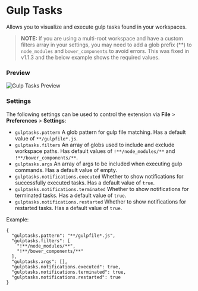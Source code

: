 # Gulp Tasks

Allows you to visualize and execute gulp tasks found in your workspaces.

> **NOTE:** If you are using a multi-root workspace and have a custom filters array in your settings,
> you may need to add a glob prefix (**) to ```node_modules``` and ```bower_components``` to avoid errors. 
> This was fixed in v1.1.3 and the below example shows the required values.

### Preview
![Gulp Tasks Preview](https://raw.githubusercontent.com/nickdodd79/vscode-gulptasks/master/resources/gulptasks-preview.png)

### Settings
The following settings can be used to control the extension via **File** > **Preferences** > **Settings**:

* `gulptasks.pattern` A glob pattern for gulp file matching. Has a default value of `**/gulpfile*.js`.
* `gulptasks.filters` An array of globs used to include and exclude workspace paths. Has default values of `!**/node_modules/**` and `!**/bower_components/**`.
* `gulptasks.args` An array of args to be included when executing gulp commands. Has a default value of empty.
* `gulptasks.notifications.executed` Whether to show notifications for successfully executed tasks. Has a default value of `true`.
* `gulptasks.notifications.terminated` Whether to show notifications for terminated tasks. Has a default value of `true`.
* `gulptasks.notifications.restarted` Whether to show notifications for restarted tasks. Has a default value of `true`.

Example:

```
{
  "gulptasks.pattern": "**/gulpfile*.js",
  "gulptasks.filters": [
    "!**/node_modules/**",
    "!**/bower_components/**"
  ],
  "gulptasks.args": [],
  "gulptasks.notifications.executed": true,
  "gulptasks.notifications.terminated": true,
  "gulptasks.notifications.restarted": true
}
```
